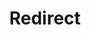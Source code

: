 ﻿---
layout: src/layouts/Redirect.astro
title: Redirect
redirect: https://yamldoc.liuyan.wang/docs/octopus-rest-api/tentacle.exe-command-line/list-instances
pubDate:  2023-01-01
navSearch: false
navSitemap: false
navMenu: false
---

